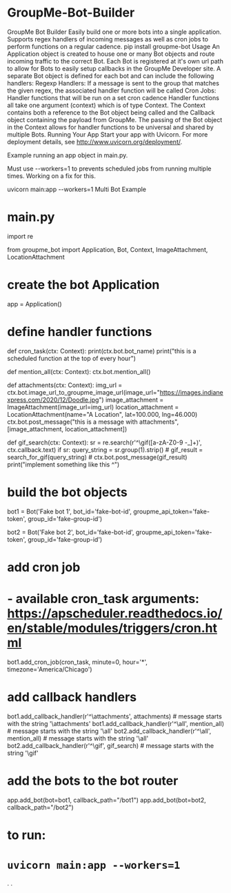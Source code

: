 # GroupMe-Bot-Builder

GroupMe Bot Builder
Easily build one or more bots into a single application. Supports regex handlers of incoming messages as well as cron jobs to perform functions on a regular cadence.
pip install groupme-bot
Usage
An Application object is created to house one or many Bot objects and route incoming traffic to the correct Bot. Each Bot is registered at it's own url path to allow for Bots to easily setup callbacks in the GroupMe Developer site.
A separate Bot object is defined for each bot and can include the following handlers:
Regexp Handlers: If a message is sent to the group that matches the given regex, the associated handler function will be called
Cron Jobs: Handler functions that will be run on a set cron cadence
Handler functions all take one argument (context) which is of type Context. The Context contains both a reference to the Bot object being called and the Callback object containing the payload from GroupMe.
The passing of the Bot object in the Context allows for handler functions to be universal and shared by multiple Bots.
Running Your App
Start your app with Uvicorn. For more deployment details, see http://www.uvicorn.org/deployment/.

Example running an app object in main.py.

Must use --workers=1 to prevents scheduled jobs from running multiple times. Working on a fix for this.

uvicorn main:app --workers=1
Multi Bot Example
# main.py

import re 

from groupme_bot import Application, Bot, Context, ImageAttachment, LocationAttachment


# create the bot Application
app = Application()


# define handler functions
def cron_task(ctx: Context):
    print(ctx.bot.bot_name)
    print("this is a scheduled function at the top of every hour")

def mention_all(ctx: Context):
    ctx.bot.mention_all()
    
def attachments(ctx: Context):
    img_url = ctx.bot.image_url_to_groupme_image_url(image_url="https://images.indianexpress.com/2020/12/Doodle.jpg")
    image_attachment = ImageAttachment(image_url=img_url)
    location_attachment = LocationAttachment(name="A Location", lat=100.000, lng=46.000)
    ctx.bot.post_message("this is a message with attachments", [image_attachment, location_attachment])

def gif_search(ctx: Context):
    sr = re.search(r'^\\gif([a-zA-Z0-9 -_]+)', ctx.callback.text)
    if sr:
        query_string = sr.group(1).strip()
        # gif_result = search_for_gif(query_string)
        # ctx.bot.post_message(gif_result)
        print("implement something like this ^")


# build the bot objects
bot1 = Bot('Fake bot 1',
           bot_id='fake-bot-id',
           groupme_api_token='fake-token',
           group_id='fake-group-id')

bot2 = Bot('Fake bot 2',
           bot_id='fake-bot-id',
           groupme_api_token='fake-token',
           group_id='fake-group-id')

# add cron job
#  - available cron_task arguments: https://apscheduler.readthedocs.io/en/stable/modules/triggers/cron.html
bot1.add_cron_job(cron_task, minute=0, hour='*', timezone='America/Chicago')

# add callback handlers
bot1.add_callback_handler(r'^\\attachments', attachments)  # message starts with the string '\attachments'
bot1.add_callback_handler(r'^\\all', mention_all)  # message starts with the string '\all'
bot2.add_callback_handler(r'^\\all', mention_all)  # message starts with the string '\all'
bot2.add_callback_handler(r'^\\gif', gif_search)  # message starts with the string '\gif'


# add the bots to the bot router
app.add_bot(bot=bot1, callback_path="/bot1")
app.add_bot(bot=bot2, callback_path="/bot2")

# to run:
# `uvicorn main:app --workers=1`

.
.
